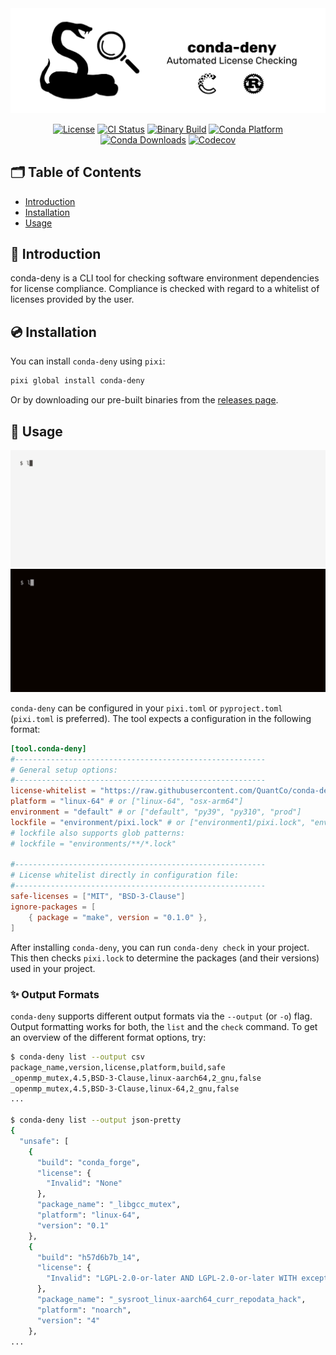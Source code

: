 <picture>
  <source media="(prefers-color-scheme: dark)" srcset="./.github/assets/conda-deny-banner-dark.png">
  <source media="(prefers-color-scheme: light)" srcset="./.github/assets/conda-deny-banner-light.png">
  <img alt="conda-deny" src="./.github/assets/conda-deny-banner-light.png">
</picture>

<div align="center">

[![License][license-badge]](LICENSE)
[![CI Status][ci-badge]][ci]
[![Binary Build][binary-build-badge]][binary-build]
[![Conda Platform][conda-badge]][conda-url]
[![Conda Downloads][conda-downloads-badge]][conda-url]
[![Codecov][codecov]][codecov-url]

[license-badge]: https://img.shields.io/github/license/quantco/conda-deny?style=flat-square

[ci-badge]: https://img.shields.io/github/actions/workflow/status/quantco/conda-deny/ci.yml?branch=main&style=flat-square&label=CI
[ci]: https://github.com/quantco/conda-deny/actions/workflows/ci.yml

[binary-build-badge]: https://img.shields.io/github/actions/workflow/status/quantco/conda-deny/build.yml?branch=main&style=flat-square&label=Binary%20Build
[binary-build]: https://github.com/quantco/conda-deny/actions/workflows/build.yml

[conda-badge]: https://img.shields.io/conda/vn/conda-forge/conda-deny?style=flat-square
[conda-downloads-badge]: https://img.shields.io/conda/dn/conda-forge/conda-deny?style=flat-square
[conda-url]: https://prefix.dev/channels/conda-forge/packages/conda-deny

[codecov]: https://img.shields.io/codecov/c/github/quantco/conda-deny/main?style=flat-square
[codecov-url]: https://codecov.io/gh/Quantco/conda-deny

</div>

## 🗂 Table of Contents

- [Introduction](#-introduction)
- [Installation](#-installation)
- [Usage](#-usage)

## 📖 Introduction

conda-deny is a CLI tool for checking software environment dependencies for license compliance.
Compliance is checked with regard to a whitelist of licenses provided by the user.

## 💿 Installation

You can install `conda-deny` using `pixi`:

```bash
pixi global install conda-deny
```

Or by downloading our pre-built binaries from the [releases page](https://github.com/quantco/conda-deny/releases).

## 🎯 Usage

![conda-deny demo](.github/assets/demo/demo-light.gif#gh-light-mode-only)
![conda-deny demo](.github/assets/demo/demo-dark.gif#gh-dark-mode-only)

`conda-deny` can be configured in your `pixi.toml` or `pyproject.toml` (`pixi.toml` is preferred).
The tool expects a configuration in the following format:

```toml
[tool.conda-deny]
#--------------------------------------------------------
# General setup options:
#--------------------------------------------------------
license-whitelist = "https://raw.githubusercontent.com/QuantCo/conda-deny/main/tests/test_remote_base_configs/conda-deny-license_whitelist.toml" # or ["license_whitelist.toml", "other_license_whitelist.toml"]
platform = "linux-64" # or ["linux-64", "osx-arm64"]
environment = "default" # or ["default", "py39", "py310", "prod"]
lockfile = "environment/pixi.lock" # or ["environment1/pixi.lock", "environment2/pixi.lock"]
# lockfile also supports glob patterns:
# lockfile = "environments/**/*.lock"

#--------------------------------------------------------
# License whitelist directly in configuration file:
#--------------------------------------------------------
safe-licenses = ["MIT", "BSD-3-Clause"]
ignore-packages = [
    { package = "make", version = "0.1.0" },
]
```

After installing `conda-deny`, you can run `conda-deny check` in your project.
This then checks `pixi.lock` to determine the packages (and their versions) used in your project.

### ✨ Output Formats

`conda-deny` supports different output formats via the `--output` (or `-o`) flag.
Output formatting works for both, the `list` and the `check` command.
To get an overview of the different format options, try:

```bash
$ conda-deny list --output csv
package_name,version,license,platform,build,safe
_openmp_mutex,4.5,BSD-3-Clause,linux-aarch64,2_gnu,false
_openmp_mutex,4.5,BSD-3-Clause,linux-64,2_gnu,false
...

$ conda-deny list --output json-pretty
{
  "unsafe": [
    {
      "build": "conda_forge",
      "license": {
        "Invalid": "None"
      },
      "package_name": "_libgcc_mutex",
      "platform": "linux-64",
      "version": "0.1"
    },
    {
      "build": "h57d6b7b_14",
      "license": {
        "Invalid": "LGPL-2.0-or-later AND LGPL-2.0-or-later WITH exceptions AND GPL-2.0-or-later AND MPL-2.0"
      },
      "package_name": "_sysroot_linux-aarch64_curr_repodata_hack",
      "platform": "noarch",
      "version": "4"
    },
...
```
